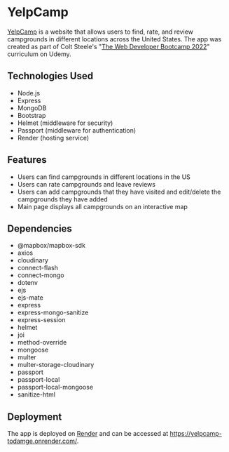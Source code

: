# YelpCamp
[YelpCamp](https://yelpcamp-todamge.onrender.com/) is a website that allows users to find, rate, and review campgrounds in different locations 
across the United States. The app was created as part of Colt Steele's "[The Web Developer Bootcamp 2022](https://www.udemy.com/course/the-web-developer-bootcamp/)" curriculum on Udemy.
## Technologies Used
* Node.js  
* Express  
* MongoDB  
* Bootstrap  
* Helmet (middleware for security)  
* Passport (middleware for authentication)  
* Render (hosting service)  
## Features
* Users can find campgrounds in different locations in the US  
* Users can rate campgrounds and leave reviews  
* Users can add campgrounds that they have visited and edit/delete the campgrounds they have added  
* Main page displays all campgrounds on an interactive map  
## Dependencies
* @mapbox/mapbox-sdk  
* axios  
* cloudinary  
* connect-flash  
* connect-mongo  
* dotenv  
* ejs  
* ejs-mate  
* express  
* express-mongo-sanitize  
* express-session  
* helmet  
* joi  
* method-override  
* mongoose  
* multer  
* multer-storage-cloudinary  
* passport  
* passport-local  
* passport-local-mongoose  
* sanitize-html  
## Deployment
The app is deployed on [Render](https://render.com/) and can be accessed at https://yelpcamp-todamge.onrender.com/.